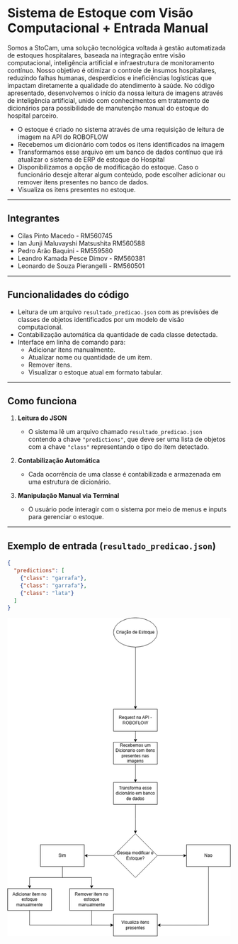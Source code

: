 # Sistema de Estoque com Visão Computacional + Entrada Manual

Somos a StoCam, uma solução tecnológica voltada à gestão automatizada de estoques hospitalares, baseada na integração entre visão computacional, inteligência artificial e infraestrutura de monitoramento contínuo. Nosso objetivo é otimizar o controle de insumos hospitalares, reduzindo falhas humanas, desperdícios e ineficiências logísticas que impactam diretamente a qualidade do atendimento à saúde. No código apresentado, desenvolvemos o início da nossa leitura de imagens através de inteligência artificial, unido com conhecimentos em tratamento de dicionários para possibilidade de manutenção manual do estoque do hospital parceiro.


- O estoque é criado no sistema através de uma requisição de leitura de imagem na API do ROBOFLOW
- Recebemos um dicionário com todos os itens identificados na imagem
- Transformamos esse arquivo em um banco de dados contínuo que irá atualizar o sistema de ERP de estoque do Hospital
- Disponibilizamos a opção de modificação do estoque. Caso o funcionário deseje alterar algum conteúdo, pode escolher adicionar ou remover itens presentes no banco de dados.
- Visualiza os itens presentes no estoque.

---

## Integrantes

- Cilas Pinto Macedo - RM560745
- Ian Junji Maluvayshi Matsushita RM560588
- Pedro Arão Baquini - RM559580
- Leandro Kamada Pesce Dimov - RM560381
- Leonardo de Souza Pierangelli - RM560501

---

## Funcionalidades do código

- Leitura de um arquivo `resultado_predicao.json` com as previsões de classes de objetos identificados por um modelo de visão computacional.
- Contabilização automática da quantidade de cada classe detectada.
- Interface em linha de comando para:
  - Adicionar itens manualmente.
  - Atualizar nome ou quantidade de um item.
  - Remover itens.
  - Visualizar o estoque atual em formato tabular.

---

## Como funciona

1. **Leitura do JSON**
   - O sistema lê um arquivo chamado `resultado_predicao.json` contendo a chave `"predictions"`, que deve ser uma lista de objetos com a chave `"class"` representando o tipo do item detectado.

2. **Contabilização Automática**
   - Cada ocorrência de uma classe é contabilizada e armazenada em uma estrutura de dicionário.

3. **Manipulação Manual via Terminal**
   - O usuário pode interagir com o sistema por meio de menus e inputs para gerenciar o estoque.

---

## Exemplo de entrada (`resultado_predicao.json`)
```json
{
  "predictions": [
    {"class": "garrafa"},
    {"class": "garrafa"},
    {"class": "lata"}
  ]
}
```
<img src="Diagrama.png">
